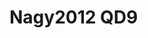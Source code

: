 # Nagy2012 QD9
<a name="material" />
<script type="application/ld+json">

  {
    "@context": "https://schema.org/",
    "@type": "ChemicalSubstance",
    "http://purl.org/dc/terms/conformsTo":
      {
        "@type": "CreativeWork",
        "@id": "https://bioschemas.org/profiles/ChemicalSubstance/0.4-RELEASE/"
      },
    "@id": "https://egonw.github.io/nanowiki/nanowiki135.html#material",
    "name": "Nagy2012 QD9",
    "sameAs: "http://127.0.0.1/mediawiki/index.php/Special:URIResolver/Nagy2012_QD9"
  }
</script>

